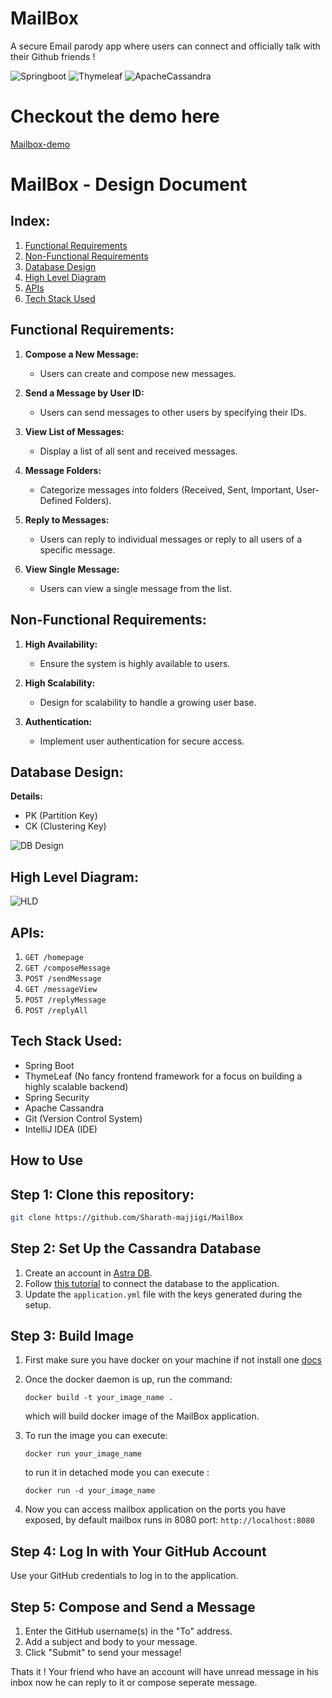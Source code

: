# MailBox
A secure Email parody app where users can connect and officially talk with their Github friends !

![Springboot](https://img.shields.io/badge/springboot-%236DB33F.svg?style=for-the-badge&logo=springboot&logoColor=white)
![Thymeleaf](https://img.shields.io/badge/Thymeleaf-%23005C0F.svg?style=for-the-badge&logo=Thymeleaf&logoColor=white)
![ApacheCassandra](https://img.shields.io/badge/cassandra-%231287B1.svg?style=for-the-badge&logo=apache-cassandra&logoColor=white)

# Checkout the demo here
[Mailbox-demo](https://www.veed.io/view/aa17ce0c-afa0-47b9-bcaa-f985f02bd11b?panel=share)

# MailBox - Design Document

## Index:
1. [Functional Requirements](#functional-requirements)
2. [Non-Functional Requirements](#non-functional-requirements)
3. [Database Design](#database-design)
4. [High Level Diagram](#high-level-diagram)
5. [APIs](#apis)
6. [Tech Stack Used](#tech-stack-used)

## Functional Requirements:

1. **Compose a New Message:**
   - Users can create and compose new messages.

2. **Send a Message by User ID:**
   - Users can send messages to other users by specifying their IDs.

3. **View List of Messages:**
   - Display a list of all sent and received messages.

4. **Message Folders:**
   - Categorize messages into folders (Received, Sent, Important, User-Defined Folders).

5. **Reply to Messages:**
   - Users can reply to individual messages or reply to all users of a specific message.

6. **View Single Message:**
   - Users can view a single message from the list.

## Non-Functional Requirements:

1. **High Availability:**
   - Ensure the system is highly available to users.

2. **High Scalability:**
   - Design for scalability to handle a growing user base.

3. **Authentication:**
   - Implement user authentication for secure access.

## Database Design:

**Details:**
- PK (Partition Key)
- CK (Clustering Key)
  
![DB Design](https://i.ibb.co/SvQ4b9V/image2.png)


## High Level Diagram:
![HLD](https://i.ibb.co/R7KqtNf/image1.png)

## APIs:

1. `GET /homepage`
2. `GET /composeMessage`
3. `POST /sendMessage`
4. `GET /messageView`
5. `POST /replyMessage`
6. `POST /replyAll`

## Tech Stack Used:

- Spring Boot
- ThymeLeaf (No fancy frontend framework for a focus on building a highly scalable backend)
- Spring Security
- Apache Cassandra
- Git (Version Control System)
- IntelliJ IDEA (IDE)


## How to Use

## Step 1: Clone this repository:

```sh
git clone https://github.com/Sharath-majjigi/MailBox
```

## Step 2: Set Up the Cassandra Database

1. Create an account in [Astra DB](https://astra.datastax.com/register).
2. Follow [this tutorial](https://spring.io/guides/gs/accessing-data-cassandra/) to connect the database to the application.
3. Update the `application.yml` file with the keys generated during the setup.

## Step 3: Build Image

1. First make sure you have docker on your machine if not install one [docs](https://docs.docker.com/engine/install/)
2. Once the docker daemon is up, run the command:
   
   ``docker build -t your_image_name .``
   
   which will build docker image of the MailBox application.
4. To run the image you can execute:
   
   ``docker run your_image_name``
   
   to run it in detached mode you can execute :
   
   ``docker run -d your_image_name``
   
6. Now you can access mailbox application on the ports you have exposed, by default mailbox runs in 8080 port: ``http://localhost:8080``


## Step 4: Log In with Your GitHub Account

Use your GitHub credentials to log in to the application.

## Step 5: Compose and Send a Message

1. Enter the GitHub username(s) in the "To" address.
2. Add a subject and body to your message.
3. Click "Submit" to send your message!


Thats it ! Your friend who have an account will have unread message in his inbox now he can reply to it or compose seperate message.

